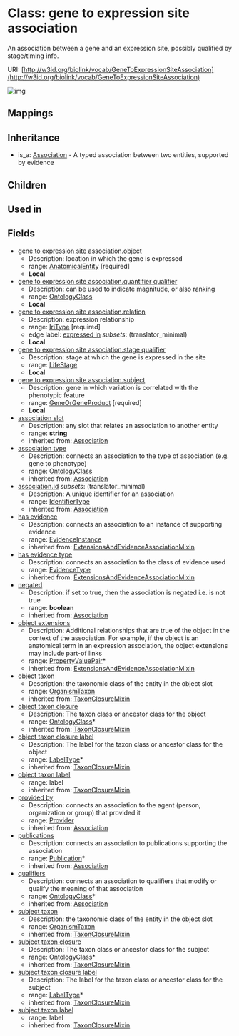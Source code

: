 # Class: gene to expression site association


An association between a gene and an expression site, possibly qualified by stage/timing info.

URI: [http://w3id.org/biolink/vocab/GeneToExpressionSiteAssociation](http://w3id.org/biolink/vocab/GeneToExpressionSiteAssociation)

![img](http://yuml.me/diagram/nofunky;dir:TB/class/\[GeneToExpressionSiteAssociation|relation:iri_type;subject_taxon_closure_label(i):label_type%20*;object_taxon_closure_label(i):label_type%20*;has_evidence(i):evidence_instance%20%3F;id(i):identifier_type%20%3F;negated(i):boolean%20%3F;association_slot(i):string%20%3F]-%20provided%20by(i)%20%3F>\[Provider],%20\[GeneToExpressionSiteAssociation]-%20publications(i)%20*>\[Publication],%20\[GeneToExpressionSiteAssociation]-%20qualifiers(i)%20*>\[OntologyClass],%20\[GeneToExpressionSiteAssociation]-%20association%20type(i)%20%3F>\[OntologyClass],%20\[GeneToExpressionSiteAssociation]-%20has%20evidence%20type(i)%20%3F>\[EvidenceType],%20\[GeneToExpressionSiteAssociation]-%20object%20extensions(i)%20*>\[PropertyValuePair],%20\[GeneToExpressionSiteAssociation]-%20object%20taxon%20closure(i)%20*>\[OntologyClass],%20\[GeneToExpressionSiteAssociation]-%20object%20taxon(i)%20%3F>\[OrganismTaxon],%20\[GeneToExpressionSiteAssociation]-%20subject%20taxon%20closure(i)%20*>\[OntologyClass],%20\[GeneToExpressionSiteAssociation]-%20subject%20taxon(i)%20%3F>\[OrganismTaxon],%20\[GeneToExpressionSiteAssociation]-%20object>\[AnatomicalEntity],%20\[GeneToExpressionSiteAssociation]-%20subject>\[GeneOrGeneProduct],%20\[GeneToExpressionSiteAssociation]-%20quantifier%20qualifier%20%3F>\[OntologyClass],%20\[GeneToExpressionSiteAssociation]-%20stage%20qualifier%20%3F>\[LifeStage],%20\[Association]^-\[GeneToExpressionSiteAssociation])
## Mappings

## Inheritance

 *  is_a: [Association](Association.md) - A typed association between two entities, supported by evidence
## Children

## Used in

## Fields

 * [gene to expression site association.object](gene_to_expression_site_association_object.md)
    * Description: location in which the gene is expressed
    * range: [AnatomicalEntity](AnatomicalEntity.md) [required]
    * __Local__
 * [gene to expression site association.quantifier qualifier](gene_to_expression_site_association_quantifier_qualifier.md)
    * Description: can be used to indicate magnitude, or also ranking
    * range: [OntologyClass](OntologyClass.md)
    * __Local__
 * [gene to expression site association.relation](gene_to_expression_site_association_relation.md)
    * Description: expression relationship
    * range: [IriType](IriType.md) [required]
    * edge label: [expressed in](expressed_in.md) *subsets*: (translator_minimal)
    * __Local__
 * [gene to expression site association.stage qualifier](gene_to_expression_site_association_stage_qualifier.md)
    * Description: stage at which the gene is expressed in the site
    * range: [LifeStage](LifeStage.md)
    * __Local__
 * [gene to expression site association.subject](gene_to_expression_site_association_subject.md)
    * Description: gene in which variation is correlated with the phenotypic feature
    * range: [GeneOrGeneProduct](GeneOrGeneProduct.md) [required]
    * __Local__
 * [association slot](association_slot.md)
    * Description: any slot that relates an association to another entity
    * range: **string**
    * inherited from: [Association](Association.md)
 * [association type](association_type.md)
    * Description: connects an association to the type of association (e.g. gene to phenotype)
    * range: [OntologyClass](OntologyClass.md)
    * inherited from: [Association](Association.md)
 * [association.id](association_id.md) *subsets*: (translator_minimal)
    * Description: A unique identifier for an association
    * range: [IdentifierType](IdentifierType.md)
    * inherited from: [Association](Association.md)
 * [has evidence](has_evidence.md)
    * Description: connects an association to an instance of supporting evidence
    * range: [EvidenceInstance](EvidenceInstance.md)
    * inherited from: [ExtensionsAndEvidenceAssociationMixin](ExtensionsAndEvidenceAssociationMixin.md)
 * [has evidence type](has_evidence_type.md)
    * Description: connects an association to the class of evidence used
    * range: [EvidenceType](EvidenceType.md)
    * inherited from: [ExtensionsAndEvidenceAssociationMixin](ExtensionsAndEvidenceAssociationMixin.md)
 * [negated](negated.md)
    * Description: if set to true, then the association is negated i.e. is not true
    * range: **boolean**
    * inherited from: [Association](Association.md)
 * [object extensions](object_extensions.md)
    * Description: Additional relationships that are true of the object in the context of the association. For example, if the object is an anatomical term in an expression association, the object extensions may include part-of links
    * range: [PropertyValuePair](PropertyValuePair.md)*
    * inherited from: [ExtensionsAndEvidenceAssociationMixin](ExtensionsAndEvidenceAssociationMixin.md)
 * [object taxon](object_taxon.md)
    * Description: the taxonomic class of the entity in the object slot
    * range: [OrganismTaxon](OrganismTaxon.md)
    * inherited from: [TaxonClosureMixin](TaxonClosureMixin.md)
 * [object taxon closure](object_taxon_closure.md)
    * Description: The taxon class or ancestor class for the object
    * range: [OntologyClass](OntologyClass.md)*
    * inherited from: [TaxonClosureMixin](TaxonClosureMixin.md)
 * [object taxon closure label](object_taxon_closure_label.md)
    * Description: The label for the taxon class or ancestor class for the object
    * range: [LabelType](LabelType.md)*
    * inherited from: [TaxonClosureMixin](TaxonClosureMixin.md)
 * [object taxon label](object_taxon_label.md)
    * range: label
    * inherited from: [TaxonClosureMixin](TaxonClosureMixin.md)
 * [provided by](provided_by.md)
    * Description: connects an association to the agent (person, organization or group) that provided it
    * range: [Provider](Provider.md)
    * inherited from: [Association](Association.md)
 * [publications](publications.md)
    * Description: connects an association to publications supporting the association
    * range: [Publication](Publication.md)*
    * inherited from: [Association](Association.md)
 * [qualifiers](qualifiers.md)
    * Description: connects an association to qualifiers that modify or qualify the meaning of that association
    * range: [OntologyClass](OntologyClass.md)*
    * inherited from: [Association](Association.md)
 * [subject taxon](subject_taxon.md)
    * Description: the taxonomic class of the entity in the object slot
    * range: [OrganismTaxon](OrganismTaxon.md)
    * inherited from: [TaxonClosureMixin](TaxonClosureMixin.md)
 * [subject taxon closure](subject_taxon_closure.md)
    * Description: The taxon class or ancestor class for the subject
    * range: [OntologyClass](OntologyClass.md)*
    * inherited from: [TaxonClosureMixin](TaxonClosureMixin.md)
 * [subject taxon closure label](subject_taxon_closure_label.md)
    * Description: The label for the taxon class or ancestor class for the subject
    * range: [LabelType](LabelType.md)*
    * inherited from: [TaxonClosureMixin](TaxonClosureMixin.md)
 * [subject taxon label](subject_taxon_label.md)
    * range: label
    * inherited from: [TaxonClosureMixin](TaxonClosureMixin.md)
